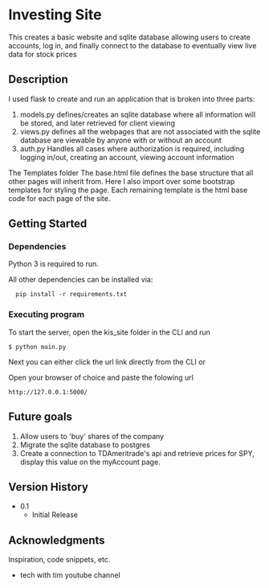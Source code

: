 # Investing Site

This creates a basic website and sqlite database allowing users to create accounts, log in, and finally connect to the database to eventually view live data for stock prices

## Description

I used flask to create and run an application that is broken into three parts:
1) models.py defines/creates an sqlite database where all information will be stored, and later retrieved for client viewing
2) views.py defines all the webpages that are not associated with the sqlite database are viewable by anyone with or without an account
3) auth.py Handles all cases where authorization is required, including logging in/out, creating an account, viewing account information

The Templates folder
The base.html file defines the base structure that all other pages will inherit from. Here I also import over some bootstrap templates for styling the page.
Each remaining template is the html base code for each page of the site.

## Getting Started

### Dependencies

Python 3 is required to run. 

All other dependencies can be installed via:
```
  pip install -r requirements.txt
```


### Executing program

To start the server, open the kis_site folder in the CLI and run

```
$ python main.py
```

Next you can either click the url link directly from the CLI or

Open your browser of choice and paste the folowing url
```
http://127.0.0.1:5000/
```

## Future goals

1) Allow users to 'buy' shares of the company
2) Migrate the sqlite database to postgres
3) Create a connection to TDAmeritrade's api and retrieve prices for SPY, display this value on the myAccount page.


## Version History

* 0.1
    * Initial Release


## Acknowledgments

Inspiration, code snippets, etc.
* tech with tim youtube channel
